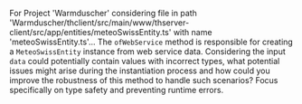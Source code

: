 For Project 'Warmduscher' considering file in path 'Warmduscher/thclient/src/main/www/thserver-client/src/app/entities/meteoSwissEntity.ts' with name 'meteoSwissEntity.ts'... 
The `ofWebService` method is responsible for creating a `MeteoSwissEntity` instance from web service data. Considering the input `data` could potentially contain values with incorrect types, what potential issues might arise during the instantiation process and how could you improve the robustness of this method to handle such scenarios? Focus specifically on type safety and preventing runtime errors.